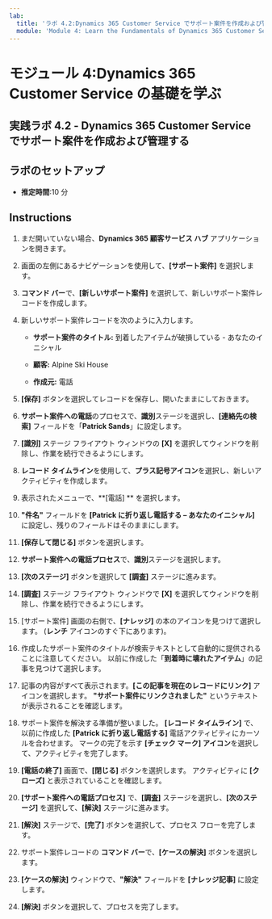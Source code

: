 ```yaml
---
lab:
  title: 'ラボ 4.2:Dynamics 365 Customer Service でサポート案件を作成および管理する'
  module: 'Module 4: Learn the Fundamentals of Dynamics 365 Customer Service'
---
```


<a name="module-4-learn-the-fundamentals-of-dynamics-365-customer-service"></a>モジュール 4:Dynamics 365 Customer Service の基礎を学ぶ
========================

## <a name="practice-lab-42---create-and-manage-cases-in-dynamics-365-customer-service"></a>実践ラボ 4.2 - Dynamics 365 Customer Service でサポート案件を作成および管理する

## <a name="lab-setup"></a>ラボのセットアップ

  - **推定時間**:10 分

## <a name="instructions"></a>Instructions

1. まだ開いていない場合、**Dynamics 365 顧客サービス ハブ** アプリケーションを開きます。 

2. 画面の左側にあるナビゲーションを使用して、**[サポート案件]** を選択します。 

3. **コマンド バー**で、**[新しいサポート案件]** を選択して、新しいサポート案件レコードを作成します。

4. 新しいサポート案件レコードを次のように入力します。

    - **サポート案件のタイトル:** 到着したアイテムが破損している - あなたのイニシャル

    - **顧客:** Alpine Ski House

    - **作成元:** 電話

5. **[保存]** ボタンを選択してレコードを保存し、開いたままにしておきます。 

6. **サポート案件への電話**のプロセスで、**識別**ステージを選択し、**[連絡先の検索]** フィールドを「**Patrick Sands**」に設定します。 

7. **[識別]** ステージ フライアウト ウィンドウの **[X]** を選択してウィンドウを削除し、作業を続行できるようにします。 

8. **レコード タイムライン**を使用して、**プラス記号アイコン**を選択し、新しいアクティビティを作成します。 

9. 表示されたメニューで、**[電話] ** を選択します。

10. **"件名"** フィールドを **[Patrick に折り返し電話する – あなたのイニシャル]** に設定し、残りのフィールドはそのままにします。 

11. **[保存して閉じる]** ボタンを選択します。 

12. **サポート案件への電話プロセス**で、**識別**ステージを選択します。

13. **[次のステージ]** ボタンを選択して **[調査]** ステージに進みます。 

14. **[調査]** ステージ フライアウト ウィンドウで **[X]** を選択してウィンドウを削除し、作業を続行できるようにします。 

15. [サポート案件] 画面の右側で、**[ナレッジ]** の本のアイコンを見つけて選択します。 (**レンチ** アイコンのすぐ下にあります)。

16. 作成したサポート案件のタイトルが検索テキストとして自動的に提供されることに注意してください。 以前に作成した「**到着時に壊れたアイテム**」の記事を見つけて選択します。 

17. 記事の内容がすべて表示されます。**[この記事を現在のレコードにリンク]** アイコンを選択します。 **"サポート案件にリンクされました"** というテキストが表示されることを確認します。 

18. サポート案件を解決する準備が整いました。 **[レコード タイムライン]** で、以前に作成した **[Patrick に折り返し電話する]** 電話アクティビティにカーソルを合わせます。 マークの完了を示す **[チェック マーク] アイコン**を選択して、アクティビティを完了します。 

19. **[電話の終了]** 画面で、**[閉じる]** ボタンを選択します。 アクティビティに **[クローズ]** と表示されていることを確認します。 

20. **[サポート案件への電話プロセス]** で、**[調査]** ステージを選択し、**[次のステージ]** を選択して、**[解決]** ステージに進みます。 

21. **[解決]** ステージで、**[完了]** ボタンを選択して、プロセス フローを完了します。 

22. サポート案件レコードの **コマンド バー**で、**[ケースの解決]** ボタンを選択します。

23. **[ケースの解決]** ウィンドウで、**"解決"** フィールドを **[ナレッジ記事]** に設定します。 

24. **[解決]** ボタンを選択して、プロセスを完了します。 
